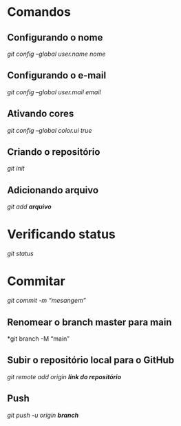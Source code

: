 # Comandos 

## Configurando o nome
*git config –global user.name nome*

## Configurando o e-mail
*git config –global user.mail email*

## Ativando cores

*git config –global color.ui true*

## Criando o repositório

*git init*

## Adicionando arquivo

*git add **arquivo***

# Verificando status

*git status*

# Commitar

*git commit -m “mesangem”*

## Renomear o branch master para main

*git branch -M “main”

## Subir o repositório local para o GitHub

*git remote add origin **link do repositório***

## Push 

*git push -u origin **branch***



